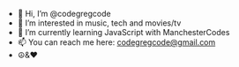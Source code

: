 - 👋 Hi, I’m @codegregcode
- 👀 I’m interested in music, tech and movies/tv
- 🌱 I’m currently learning JavaScript with ManchesterCodes
- 📫 You can reach me here: codegregcode@gmail.com
- ☮️&❤️

<!---
codegregcode/codegregcode is a ✨ special ✨ repository because its `README.md` (this file) appears on your GitHub profile.
You can click the Preview link to take a look at your changes.
--->
